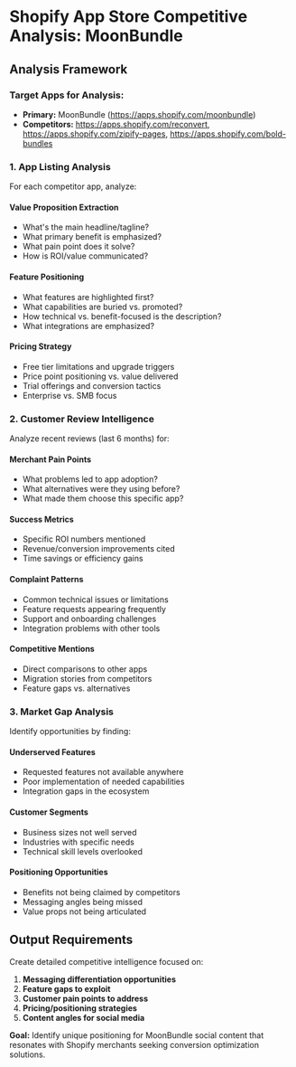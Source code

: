 # Shopify App Store Competitive Analysis: MoonBundle

## Analysis Framework

### Target Apps for Analysis:
- **Primary:** MoonBundle (https://apps.shopify.com/moonbundle)
- **Competitors:** https://apps.shopify.com/reconvert, https://apps.shopify.com/zipify-pages, https://apps.shopify.com/bold-bundles

### 1. App Listing Analysis
For each competitor app, analyze:

#### Value Proposition Extraction
- What's the main headline/tagline?
- What primary benefit is emphasized?
- What pain point does it solve?
- How is ROI/value communicated?

#### Feature Positioning
- What features are highlighted first?
- What capabilities are buried vs. promoted?
- How technical vs. benefit-focused is the description?
- What integrations are emphasized?

#### Pricing Strategy
- Free tier limitations and upgrade triggers
- Price point positioning vs. value delivered
- Trial offerings and conversion tactics
- Enterprise vs. SMB focus

### 2. Customer Review Intelligence
Analyze recent reviews (last 6 months) for:

#### Merchant Pain Points
- What problems led to app adoption?
- What alternatives were they using before?
- What made them choose this specific app?

#### Success Metrics
- Specific ROI numbers mentioned
- Revenue/conversion improvements cited
- Time savings or efficiency gains

#### Complaint Patterns
- Common technical issues or limitations
- Feature requests appearing frequently
- Support and onboarding challenges
- Integration problems with other tools

#### Competitive Mentions
- Direct comparisons to other apps
- Migration stories from competitors
- Feature gaps vs. alternatives

### 3. Market Gap Analysis
Identify opportunities by finding:

#### Underserved Features
- Requested features not available anywhere
- Poor implementation of needed capabilities
- Integration gaps in the ecosystem

#### Customer Segments
- Business sizes not well served
- Industries with specific needs
- Technical skill levels overlooked

#### Positioning Opportunities
- Benefits not being claimed by competitors
- Messaging angles being missed
- Value props not being articulated

## Output Requirements
Create detailed competitive intelligence focused on:
1. **Messaging differentiation opportunities**
2. **Feature gaps to exploit**  
3. **Customer pain points to address**
4. **Pricing/positioning strategies**
5. **Content angles for social media**

**Goal:** Identify unique positioning for MoonBundle social content that resonates with Shopify merchants seeking conversion optimization solutions.
